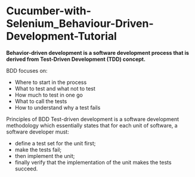 # Cucumber-with-Selenium_Behaviour-Driven-Development-Tutorial
**Behavior-driven development is a software development process that is derived from Test-Driven Development (TDD) concept.**


BDD focuses on:
*	Where to start in the process
*	What to test and what not to test
*	How much to test in one go
*	What to call the tests
*	How to understand why a test fails


Principles of BDD
Test-driven development is a software development methodology which essentially states that for each unit of software, a software developer must:
*	define a test set for the unit first;
*	make the tests fail;
*	then implement the unit;
*	finally verify that the implementation of the unit makes the tests succeed.
